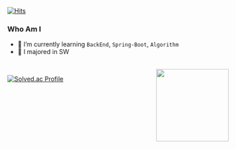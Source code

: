 
[![Hits](https://hits.seeyoufarm.com/api/count/incr/badge.svg?url=https%3A%2F%2Fgithub.com%2Fhaesoo9410&count_bg=%23EB8B10&title_bg=%23684327&icon=&icon_color=%23E7E7E7&title=VISIT&edge_flat=false)](https://github.com/kakjzi)
<!-- [![Instagram Badge](https://img.shields.io/badge/Instagram-9c38d1?style=flat&logo=Instagram&logoColor=white)](https://www.instagram.com/xuzzang_) -->

 
### Who Am I

- 🌱 I’m currently learning `BackEnd`, `Spring-Boot`, `Algorithm`
- 🥇 I majored in SW

<br>
<img align='right' src="https://github-readme-stats.vercel.app/api?username=kakjzi" height="165">



[![Solved.ac Profile](http://mazassumnida.wtf/api/v2/generate_badge?boj=wldn1728)](https://solved.ac/wldn1728/)
